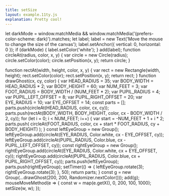 ```yaml
---
title: setSize
layout: example.11ty.js
explanation: Pretty cool!
---
```


let darkMode =
    window.matchMedia && window.matchMedia('(prefers-color-scheme: dark)').matches;
let label;
label = new Text('Move the mouse to change the size of the canvas');
label.setAnchor({ vertical: 0, horizontal: 0 });
if (darkMode) {
    label.setColor('white');
}
add(label);
function circleAt(radius, color, x, y) {
    var circle = new Circle(radius);
    circle.setColor(color);
    circle.setPosition(x, y);
    return circle;
}

function rectAt(width, height, color, x, y) {
    var rect = new Rectangle(width, height);
    rect.setColor(color);
    rect.setPosition(x, y);
    return rect;
}
function drawGhost(cx, cy, color) {
    var HEAD_RADIUS = 35;
    var BODY_WIDTH = HEAD_RADIUS * 2;
    var BODY_HEIGHT = 60;
    var NUM_FEET = 3;
    var FOOT_RADIUS = BODY_WIDTH / (NUM_FEET * 2);
    var PUPIL_RADIUS = 4;
    var PUPIL_LEFT_OFFSET = 8;
    var PUPIL_RIGHT_OFFSET = 20;
    var EYE_RADIUS = 10;
    var EYE_OFFSET = 14;
    const parts = [];
    parts.push(circleAt(HEAD_RADIUS, color, cx, cy));
    parts.push(rectAt(BODY_WIDTH, BODY_HEIGHT, color, cx - BODY_WIDTH / 2, cy));
    for (let i = 0; i < NUM_FEET; i++) {
        var start = -NUM_FEET + 1 + i * 2;
        parts.push(
            circleAt(FOOT_RADIUS, color, cx + start * FOOT_RADIUS, cy + BODY_HEIGHT)
        );
    }
    const leftEyeGroup = new Group();
    leftEyeGroup.add(circleAt(EYE_RADIUS, Color.white, cx - EYE_OFFSET, cy));
    leftEyeGroup.add(circleAt(PUPIL_RADIUS, Color.blue, cx - PUPIL_LEFT_OFFSET, cy));
    const rightEyeGroup = new Group();
    rightEyeGroup.add(circleAt(EYE_RADIUS, Color.white, cx + EYE_OFFSET, cy));
    rightEyeGroup.add(circleAt(PUPIL_RADIUS, Color.blue, cx + PUPIL_RIGHT_OFFSET, cy));
    parts.push(leftEyeGroup);
    parts.push(rightEyeGroup);
    setTimer(() => {
        leftEyeGroup.rotate(3);
        rightEyeGroup.rotate(3);
    }, 50);
    return parts;
}
const g = new Group(...drawGhost(200, 200, Randomizer.nextColor()));
add(g);
mouseMoveMethod(e => {
    const w = map(e.getX(), 0, 200, 100, 1000);
    setSize(w, w);
});